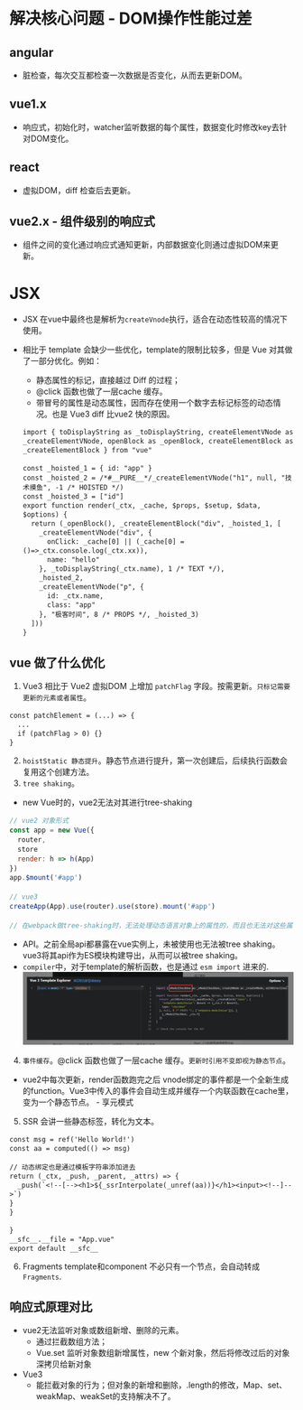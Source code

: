 # 解决核心问题 - DOM操作性能过差

## angular
- 脏检查，每次交互都检查一次数据是否变化，从而去更新DOM。

## vue1.x
- 响应式，初始化时，watcher监听数据的每个属性，数据变化时修改key去针对DOM变化。

## react
- 虚拟DOM，diff 检查后去更新。

## vue2.x - 组件级别的响应式
- 组件之间的变化通过响应式通知更新，内部数据变化则通过虚拟DOM来更新。

# JSX
- JSX 在vue中最终也是解析为`createVnode`执行，适合在动态性较高的情况下使用。
- 相比于 template 会缺少一些优化，template的限制比较多，但是 Vue 对其做了一部分优化。例如：
  - 静态属性的标记，直接越过 Diff 的过程；
  - @click 函数也做了一层cache 缓存。
  - 带冒号的属性是动态属性，因而存在使用一个数字去标记标签的动态情况。也是 Vue3 diff 比vue2 快的原因。

  ```JS
  import { toDisplayString as _toDisplayString, createElementVNode as _createElementVNode, openBlock as _openBlock, createElementBlock as _createElementBlock } from "vue"

  const _hoisted_1 = { id: "app" }
  const _hoisted_2 = /*#__PURE__*/_createElementVNode("h1", null, "技术摸鱼", -1 /* HOISTED */)
  const _hoisted_3 = ["id"]
  export function render(_ctx, _cache, $props, $setup, $data, $options) {
    return (_openBlock(), _createElementBlock("div", _hoisted_1, [
      _createElementVNode("div", {
        onClick: _cache[0] || (_cache[0] = ()=>_ctx.console.log(_ctx.xx)),
        name: "hello"
      }, _toDisplayString(_ctx.name), 1 /* TEXT */),
      _hoisted_2,
      _createElementVNode("p", {
        id: _ctx.name,
        class: "app"
      }, "极客时间", 8 /* PROPS */, _hoisted_3)
    ]))
  }
  ```

## vue 做了什么优化
1. Vue3 相比于 Vue2 虚拟DOM 上增加 `patchFlag` 字段。按需更新。`只标记需要更新的元素或者属性`。
  ```JS
  const patchElement = (...) => {
    ...
    if (patchFlag > 0) {}
  }
  ```
2. `hoistStatic 静态提升`。静态节点进行提升，第一次创建后，后续执行函数会复用这个创建方法。
3. `tree shaking`。
  - new Vue时的，vue2无法对其进行tree-shaking
  ```js
  // vue2 对象形式
  const app = new Vue({
    router,
    store
    render: h => h(App)
  })
  app.$mount('#app')

  // vue3
  createApp(App).use(router).use(store).mount('#app')

  // 在webpack做tree-shaking时，无法处理动态语言对象上的属性的，而且也无法对这些属性进行优化，比如通过uglify来缩短属性名称
  ```
  - API。之前全局api都暴露在vue实例上，未被使用也无法被tree shaking。vue3将其api作为ES模块构建导出，从而可以被tree shaking。
  - `compiler`中，对于template的解析函数，也是通过 `esm import` 进来的.
  ![](/image/237ce858e266324cd60c0ee4c67c753.png)
4. `事件缓存`。@click 函数也做了一层cache 缓存。`更新时引用不变即视为静态节点`。
  - vue2中每次更新，render函数跑完之后 vnode绑定的事件都是一个全新生成的function。Vue3中传入的事件会自动生成并缓存一个内联函数在cache里，变为一个静态节点。 - 享元模式
5. SSR 会讲一些静态标签，转化为文本。
  ```JS
  const msg = ref('Hello World!')
  const aa = computed(() => msg)

  // 动态绑定也是通过模板字符串添加进去
  return (_ctx, _push, _parent, _attrs) => {
    _push(`<!--[--><h1>${_ssrInterpolate(_unref(aa))}</h1><input><!--]-->`)
  }
  }

  }
  __sfc__.__file = "App.vue"
  export default __sfc__
  ```
6. Fragments template和component 不必只有一个节点，会自动转成 `Fragments`.
## 响应式原理对比
- vue2无法监听对象或数组新增、删除的元素。
  - 通过拦截数组方法；
  - Vue.set 监听对象数组新增属性，new 个新对象，然后将修改过后的对象深拷贝给新对象
- Vue3
  - 能拦截对象的行为；但对象的新增和删除，.length的修改，Map、set、weakMap、weakSet的支持解决不了。
